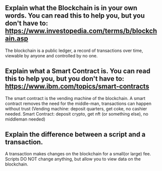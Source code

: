 ## Explain what the Blockchain is in your own words. You can read this to help you, but you don't have to: https://www.investopedia.com/terms/b/blockchain.asp
The blockchain is a public ledger, a record of transactions over time, viewable by anyone and controlled by no one.

## Explain what a Smart Contract is. You can read this to help you, but you don't have to: https://www.ibm.com/topics/smart-contracts
The smart contract is the vending machine of the blockchain. A smart contract removes the need for the middle-man, transactions can happen without trust (Vending machine: deposit quarters, get coke, no cashier needed. Smart Contract: deposit crypto, get nft (or something else), no middleman needed)

## Explain the difference between a script and a transaction.

A transaction makes changes on the blockchain for a small(or large) fee. Scripts DO NOT change anything, but allow you to view data on the blockchain.  
